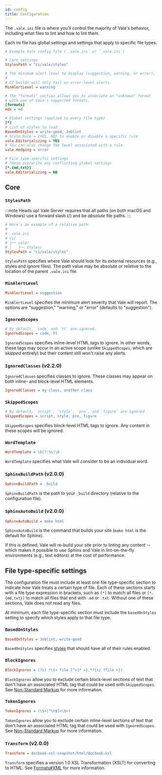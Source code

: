 ```yaml
---
id: config
title: Configuration
---
```


The `.vale.ini` file is where you'll control the majority of Vale's behavior, including what files to lint and how to lint them.

Each ini file has global settings and settings that apply to specific file types.

```ini title=".vale.ini"
# Example Vale config file (`.vale.ini` or `_vale.ini`)

# Core settings
StylesPath = "ci/vale/styles"

# The minimum alert level to display (suggestion, warning, or error).
#
# CI builds will only fail on error-level alerts.
MinAlertLevel = warning

# The "formats" section allows you to associate an "unknown" format
# with one of Vale's supported formats.
[formats]
mdx = md

# Global settings (applied to every file type)
[*]
# List of styles to load
BasedOnStyles = write-good, Joblint
# Style.Rule = {YES, NO} to enable or disable a specific rule
vale.Editorializing = YES
# You can also change the level associated with a rule
vale.Hedging = error

# File type-specific settings
# These overwrite any conflicting global settings
[*.{md,txt}]
vale.Editorializing = NO
```

## Core

### `StylesPath`

:::note Heads up!
Vale Server requires that all paths (on both macOS and Windows) use a forward slash (/) and be *absolute* file paths.
:::


```ini
# Here's an example of a relative path:
#
# .vale.ini
# ci/
# ├── vale/
# │   ├── styles/
StylesPath = "ci/vale/styles"
```

`StylesPath` specifies where Vale should look for its external resources \(e.g., styles and ignore files\). The path value may be absolute or relative to the location of the parent `.vale.ini` file.

### `MinAlertLevel`

```ini
MinAlertLevel = suggestion
```

`MinAlertLevel` specifies the minimum alert severity that Vale will report. The options are "suggestion," "warning," or "error" \(defaults to "suggestion"\).

### `IgnoredScopes`

```ini
# By default, `code` and `tt` are ignored.
IgnoredScopes = code, tt
```

`IgnoredScopes` specifies inline-level HTML tags to ignore. In other words, these tags may occur in an active scope \(unlike `SkippedScopes`, which are _skipped_ entirely\) but their content still won't raise any alerts.

### `IgnoredClasses` (<span className="badge badge--secondary">v2.2.0</span>)

`IgnoredClasses` specifies classes to ignore. These classes may appear on both inline- and block-level HTML elements.

```ini
IgnoredClasses = my-class, another-class
```

### `SkippedScopes`

```ini
# By default, `script`, `style`, `pre`, and `figure` are ignored.
SkippedScopes = script, style, pre, figure
```

`SkippedScopes` specifies block-level HTML tags to ignore. Any content in these scopes will be ignored.

### `WordTemplate`

```ini
WordTemplate = \b(?:%s)\b
```

`WordTemplate` specifies what Vale will consider to be an individual word.

### `SphinxBuildPath` (<span className="badge badge--secondary">v2.0.0</span>)

```ini
SphinxBuildPath = _build
```

`SphinxBuildPath` is the path to your `_build` directory \(relative to the configuration file\).

### `SphinxAutoBuild` (<span className="badge badge--secondary">v2.0.0</span>)

```ini
SphinxAutoBuild = make html
```

`SphinxAutoBuild` is the command that builds your site \(`make html` is the default for Sphinx\).

If this is defined, Vale will re-build your site prior to linting any content -- which makes it possible to use Sphinx and Vale in lint-on-the-fly environments \(e.g., text editors\) at the cost of performance.

## File type-specific settings

The configuration file must include at least one file type-specific section to indicate how Vale treats a certain type of file.
Each of these sections starts with a file type expression in brackets, such as `[*]` to match all files or `[*.{md,txt}]` to match all files that end with `.md` or `.txt`.
Without one of these sections, Vale does not read any files.

At minimum, each file type-specific section must include the `basedOnStyles` setting to specify which styles apply to that file type.

### `BasedOnStyles`

```ini
BasedOnStyles = Joblint, write-good
```

`BasedOnStyles` specifies [styles](/vale-server/concepts/styles) that should have all of their rules enabled.

### `BlockIgnores`

```ini
BlockIgnores = (?s) *({< file [^>]* >}.*?{</ ?file >})
```

`BlockIgnores` allow you to exclude certain block-level sections of text that don't have an associated HTML tag that could be used with `SkippedScopes`. See [Non-Standard Markup](/vale-server/concepts/scoping#non-standard-markup) for more information.

### `TokenIgnores`

```ini
TokenIgnores = (\$+[^\n$]+\$+)
```

`TokenIgnores` allow you to exclude certain inline-level sections of text that don't have an associated HTML tag that could be used with `IgnoredScopes`. See [Non-Standard Markup](/vale-server/concepts/scoping#non-standard-markup) for more information.

### `Transform` (<span className="badge badge--secondary">v2.0.0</span>)

```ini
Transform = docbook-xsl-snapshot/html/docbook.xsl
```

`Transform` specifies a version 1.0 XSL Transformation \(XSLT\) for converting to HTML. See [Formats\#XML](/vale-server/concepts/scoping#xml-markup) for more information.

